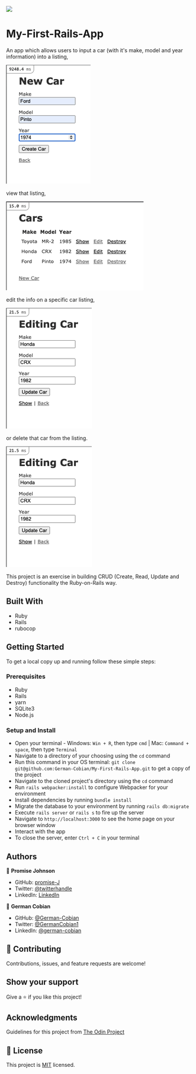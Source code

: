 ![](https://img.shields.io/badge/Microverse-blueviolet)

# My-First-Rails-App

An app which allows users to input a car (with it's make, model and year information) into a listing,  

![New car](/app/assets/images/New-car.png?raw=true "New car")

view that listing,

![Show cars](/app/assets/images/Show-cars.png?raw=true "Show cars")

edit the info on a specific car listing,

![Edit car](/app/assets/images/Edit-car.png?raw=true "Edit car")

or delete that car from the listing.

![Destroy car](/app/assets/images/Edit-car.png?raw=true "Destroy car")

This project is an exercise in building CRUD (Create, Read, Update and Destroy) functionality the Ruby-on-Rails way.


## Built With
*  Ruby
*  Rails
*  rubocop


## Getting Started

To get a local copy up and running follow these simple steps:


### Prerequisites
 *  Ruby
 *  Rails
 *  yarn
 *  SQLite3
 *  Node.js


### Setup and Install

* Open your terminal - Windows: `Win + R`, then type `cmd` | Mac: `Command + space`, then type `Terminal`
* Navigate to a directory of your choosing using the `cd` command
* Run this command in your OS terminal: `git clone git@github.com:German-Cobian/My-First-Rails-App.git` to get a copy of the project
* Navigate to the cloned project's directory using the `cd` command
* Run `rails webpacker:install` to configure Webpacker for your environment
* Install dependencies by running `bundle install`
* Migrate the database to your environment by running `rails db:migrate`
* Execute `rails server` or `rails s` to fire up the server
* Navigate to `http://localhost:3000` to see the home page on your browser window
* Interact with the app
* To close the server, enter `Ctrl + C` in your terminal


## Authors

👤 **Promise Johnson**

* GitHub: [promise-J](https://github.com/promise-J)
* Twitter: [@twitterhandle](https://twitter.com/Promise94353263)
* LinkedIn: [LinkedIn](https://www.linkedin.com/in/promise-chiemela-788887142)

👤 **German Cobian**

* GitHub: [@German-Cobian](https://github.com/German-Cobian)
* Twitter: [@GermanCobian1](https://twitter.com/GermanCobian1)
* LinkedIn: [@german-cobian](https://www.linkedin.com/in/german-cobian/)


## 🤝 Contributing

Contributions, issues, and feature requests are welcome!


## Show your support

Give a ⭐️ if you like this project!


## Acknowledgments

Guidelines for this project from [The Odin Project](https://www.theodinproject.com/lessons/ruby-on-rails-installing-rails)


## 📝 License

This project is [MIT](https://github.com/German-Cobian/My-First-Rails-App/blob/main/LICENSE) licensed.